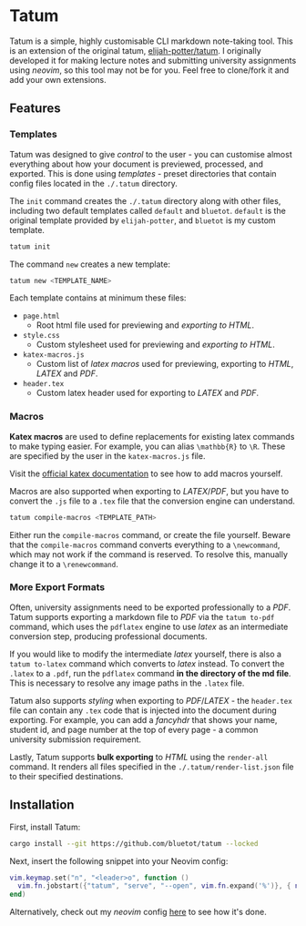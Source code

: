 # Tatum

Tatum is a simple, highly customisable CLI markdown note-taking tool. This is an extension of the original tatum, [elijah-potter/tatum](https://github.com/elijah-potter/tatum). I originally developed it for making lecture notes and submitting university assignments using _neovim_, so this tool may not be for you. Feel free to clone/fork it and add your own extensions.

## Features

### Templates

Tatum was designed to give _control_ to the user - you can customise almost everything about how your document is previewed, processed, and exported. This is done using _templates_ - preset directories that contain config files located in the `./.tatum` directory. 

The `init` command creates the `./.tatum` directory along with other files, including two default templates called `default` and `bluetot`. `default` is the original template provided by `elijah-potter`, and `bluetot` is my custom template.

```bash
tatum init
```

The command `new` creates a new template:

```bash
tatum new <TEMPLATE_NAME>
```

Each template contains at minimum these files:

- `page.html`
    * Root html file used for previewing and _exporting to HTML_.
- `style.css`
    * Custom stylesheet used for previewing and _exporting to HTML_.
- `katex-macros.js`
    * Custom list of _latex macros_ used for previewing, exporting to _HTML_, _LATEX_ and _PDF_.
- `header.tex`
    * Custom latex header used for exporting to _LATEX_ and _PDF_.

### Macros

__Katex macros__ are used to define replacements for existing latex commands to make typing easier. For example, you can alias `\mathbb{R}` to `\R`. These are specified by the user in the `katex-macros.js` file.

Visit the [official katex documentation](https://katex.org/docs/supported.html#macros) to see how to add macros yourself.

Macros are also supported when exporting to _LATEX_/_PDF_, but you have to convert the `.js` file to a `.tex` file that the conversion engine can understand. 

```bash
tatum compile-macros <TEMPLATE_PATH>
```

Either run the `compile-macros` command, or create the file yourself. Beware that the `compile-macros` command converts everything to a `\newcommand`, which may not work if the command is reserved. To resolve this, manually change it to a `\renewcommand`.

### More Export Formats

Often, university assignments need to be exported professionally to a _PDF_. Tatum supports exporting a markdown file to _PDF_ via the `tatum to-pdf` command, which uses the `pdflatex` engine to use _latex_ as an intermediate conversion step, producing professional documents. 

If you would like to modify the intermediate _latex_ yourself, there is also a `tatum to-latex` command which converts to _latex_ instead. To convert the `.latex` to a `.pdf`, run the `pdflatex` command __in the directory of the md file__. This is necessary to resolve any image paths in the `.latex` file.

Tatum also supports _styling_ when exporting to _PDF_/_LATEX_ - the `header.tex` file can contain any `.tex` code that is injected into the document during exporting. For example, you can add a _fancyhdr_ that shows your name, student id, and page number at the top of every page - a common university submission requirement.

Lastly, Tatum supports __bulk exporting__ to _HTML_ using the `render-all` command. It renders all files specified in the `./.tatum/render-list.json` file to their specified destinations.

## Installation

First, install Tatum:

```bash
cargo install --git https://github.com/bluetot/tatum --locked
```

Next, insert the following snippet into your Neovim config:

```lua
vim.keymap.set("n", "<leader>o", function ()
  vim.fn.jobstart({"tatum", "serve", "--open", vim.fn.expand('%')}, { noremap = true, silent = true })
end)
```

Alternatively, check out my _neovim_ config [here](https://github.com/BlueTot/nvim-config/public) to see how it's done.
